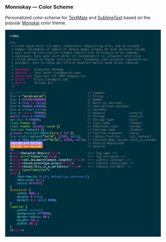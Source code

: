 ### Monnokay — Color Scheme

Personalized color scheme for [TextMate](https://macromates.com/) and [SublimeText](https://www.sublimetext.com/) based on the popular [Monokai](http://www.monokai.nl/blog/2006/07/15/textmate-color-theme/) color theme.

![Monnokay Screenshot](screenshot.png)
